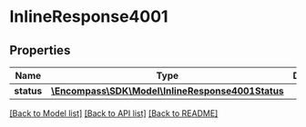 # InlineResponse4001

## Properties
Name | Type | Description | Notes
------------ | ------------- | ------------- | -------------
**status** | [**\Encompass\SDK\Model\InlineResponse4001Status**](InlineResponse4001Status.md) |  | [optional] 

[[Back to Model list]](../../README.md#documentation-for-models) [[Back to API list]](../../README.md#documentation-for-api-endpoints) [[Back to README]](../../README.md)

